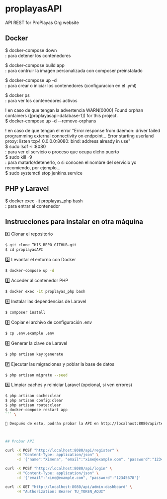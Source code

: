 # proplayasAPI
API REST for ProPlayas Org website

## Docker

$ docker-compose down \
	: para detener los contenedores

$ docker-compose build app \
	: para contruir la imagen personalizada con composer preinstalado

$ docker-compose up -d \
	: para crear o iniciar los contenedores (configuracion en el .yml)

$ docker ps \
	: para ver los contenedores activos


! en caso de que tengan la advertencia WARN[0000] Found orphan containers ([proplayasapi-database-1]) for this project. \
$ docker-compose up -d --remove-orphans

! en caso de que tengan el error "Error response from daemon: driver failed programming external connectivity on endpoint... Error starting userland proxy: listen tcp4 0.0.0.0:8080: bind: address already in use" \
$ sudo lsof -i :8080 \
	: para ver el servicio o proceso que ocupa dicho puerto \
$ sudo kill -9 <PID> \
	: para matarlo/detenerlo, o si conocen el nombre del servicio yo recomiendo, por ejemplo... \
$ sudo systemctl stop jenkins.service



## PHP y Laravel

$ docker exec -it proplayas_php bash \
	: para entrar al contenedor


## Instrucciones para instalar en otra máquina

1️⃣ Clonar el repositorio
```bash
$ git clone THIS_REPO_GITHUB.git
$ cd proplayasAPI
```

2️⃣ Levantar el entorno con Docker
```bash
$ docker-compose up -d
``` 

3️⃣ Acceder al contenedor PHP
```bash
$ docker exec -it proplayas_php bash
``` 

4️⃣ Instalar las dependencias de Laravel
```bash
$ composer install
``` 

5️⃣ Copiar el archivo de configuración .env
```bash
$ cp .env.example .env
```

6️⃣ Generar la clave de Laravel
```bash
$ php artisan key:generate
``` 

7️⃣ Ejecutar las migraciones y poblar la base de datos
```bash
$ php artisan migrate --seed
```


8️⃣ Limpiar cachés y reiniciar Laravel (opcional, si ven errores)
```bash
$ php artisan cache:clear
$ php artisan config:clear
$ php artisan route:clear
$ docker-compose restart app
``` \

📌 Después de esto, podrán probar la API en http://localhost:8080/api/test y hacer login. 🎯



## Probar API

curl -X POST "http://localhost:8080/api/register" \
     -H "Content-Type: application/json" \
     -d '{"name":"Ximena", "email":"xime@example.com", "password":"12345678"}'

curl -X POST "http://localhost:8080/api/login" \
     -H "Content-Type: application/json" \
     -d '{"email":"xime@example.com", "password":"12345678"}'

curl -X GET "http://localhost:8080/api/admin-dashboard" \
     -H "Authorization: Bearer TU_TOKEN_AQUI"

